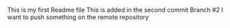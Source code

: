 This is my first Readme file
This is added in the second commit 
Branch #2
I want to push something on the remote repository 
#
